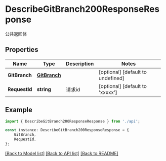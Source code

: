 # DescribeGitBranch200ResponseResponse

公共返回体

## Properties

Name | Type | Description | Notes
------------ | ------------- | ------------- | -------------
**GitBranch** | [**GitBranch**](GitBranch.md) |  | [optional] [default to undefined]
**RequestId** | **string** | 请求id | [optional] [default to 'xxxxx']

## Example

```typescript
import { DescribeGitBranch200ResponseResponse } from './api';

const instance: DescribeGitBranch200ResponseResponse = {
    GitBranch,
    RequestId,
};
```

[[Back to Model list]](../README.md#documentation-for-models) [[Back to API list]](../README.md#documentation-for-api-endpoints) [[Back to README]](../README.md)
